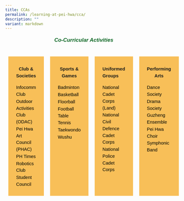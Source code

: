 ```yaml
---
title: CCAs
permalink: /learning-at-pei-hwa/cca/
description: ""
variant: markdown
---
```

<h6 style="color:#0B6623;font-family:sans-serif;font-weight:bold;text-align:center;"><strong style="font-family:sans-serif;font-size:17px;color:#0B6623;">Co-Curricular Activities </strong></h6>

<div style="display: flex; margin:0;padding:0;" class="container"> 
	<div style="flex: 1; background-color: #F8BF58;; margin: 10px; padding: 25px; text-align: center; width: 225px; height: auto;padding-bottom:-10px;" class="box"> 
		<p style="font-size:14.5px; line-height:1.5 ;margin-top:5px; font-family:sans-serif;text-align:center;"><strong style="font-size:14.5px; line-height:1.5 ;margin-top:5px; font-family:sans-serif;text-align:center;">Club &amp; Societies</strong></p> 
		<ul style="list-style-type: none;margin:0;text-align:left;padding:0;">
				<li style="font-size:14.5px; line-height:1.5;"><a href="/learning-at-pei-hwa/cca/clubs-societies/infocomm-club/" style="font-size:14.5px;color:black;line-height:1.5;font-family:sans-serif;text-align:center;text-align:left;text-decoration: none;">Infocomm Club</a></li>
			<li style="font-size:14.5px; line-height:1.5;"><a href="/learning-at-pei-hwa/cca/sports-games/outdoor-activities-club-odac/" style="font-size:14.5px;color:black;line-height:1.5;font-family:sans-serif;text-align:center;text-align:left;text-decoration: none;">Outdoor Activities Club (ODAC)</a></li>
				<li style="font-size:14.5px; line-height:1.5;"><a href="/learning-at-pei-hwa/cca/clubs-societies/pei-hwa-art-council-phac/" style="font-size:14.5px;color:black;line-height:1.5;font-family:sans-serif;text-align:center;text-align:left;text-decoration: none;">Pei Hwa Art Council (PHAC)</a></li>
			<li style="font-size:14.5px; line-height:1.5;"><a href="/learning-at-pei-hwa/cca/clubs-societies/ph-times/" style="font-size:14.5px;color:black;line-height:1.5;font-family:sans-serif;text-align:center;text-align:left;text-decoration: none;">PH Times</a></li>
			<li style="font-size:14.5px; line-height:1.5;"><a href="/learning-at-pei-hwa/cca/clubs-societies/robotics/" style="font-size:14.5px;color:black;line-height:1.5;font-family:sans-serif;text-align:center;text-align:left;text-decoration: none;">Robotics Club</a></li>
			<li style="font-size:14.5px; line-height:1.5;"><a href="/learning-at-pei-hwa/cca/clubs-societies/student-council/" style="font-size:14.5px;color:black;line-height:1.5;font-family:sans-serif;text-align:center;text-align:left;text-decoration: none;">Student Council</a></li>
		</ul>
	</div> 
	<div style="flex: 1; background-color: #F8BF58;; margin: 10px; padding: 25px; text-align: center; width: 225px; height: auto;padding-bottom:-10px;" class="box"> 
		<p style="font-size:14.5px; line-height:1.5 ;margin-top:5px; font-family:sans-serif;text-align:center;"><strong style="font-size:14.5px; line-height:1.5 ;margin-top:5px; font-family:sans-serif;text-align:center;">Sports &amp; Games</strong></p>
				<ul style="list-style-type: none;margin:0;text-align:left;padding:0;">
				<li style="font-size:14.5px; line-height:1.5;"><a href="/learning-at-pei-hwa/cca/sports-games/badminton/" style="font-size:14.5px;color:black;line-height:1.5;font-family:sans-serif;text-align:center;text-align:left;text-decoration: none;">Badminton</a></li>
					<li style="font-size:14.5px; line-height:1.5;"><a href="/learning-at-pei-hwa/cca/sports-games/basketball/" style="font-size:14.5px;color:black;line-height:1.5;font-family:sans-serif;text-align:center;text-align:left;text-decoration: none;">Basketball</a></li>
			<li style="font-size:14.5px; line-height:1.5;"><a href="/learning-at-pei-hwa/cca/sports-games/floorball/" style="font-size:14.5px;color:black;line-height:1.5;font-family:sans-serif;text-align:center;text-align:left;text-decoration: none;">Floorball</a></li>
			<li style="font-size:14.5px; line-height:1.5;"><a href="/learning-at-pei-hwa/cca/sports-games/football/" style="font-size:14.5px;color:black;line-height:1.5;font-family:sans-serif;text-align:center;text-align:left;text-decoration: none;">Football</a></li>
							<li style="font-size:14.5px; line-height:1.5;"><a href="/learning-at-pei-hwa/cca/sports-games/table-tennis/" style="font-size:14.5px;color:black;line-height:1.5;font-family:sans-serif;text-align:center;text-align:left;text-decoration: none;">Table Tennis</a></li>
			<li style="font-size:14.5px; line-height:1.5;"><a href="/learning-at-pei-hwa/cca/sports-games/taekwondo/" style="font-size:14.5px;color:black;line-height:1.5;font-family:sans-serif;text-align:center;text-align:left;text-decoration: none;">Taekwondo</a></li>
			<li style="font-size:14.5px; line-height:1.5;"><a href="/learning-at-pei-hwa/cca/sports-games/wushu/" style="font-size:14.5px;color:black;line-height:1.5;font-family:sans-serif;text-align:center;text-align:left;text-decoration: none;">Wushu</a></li>
		</ul>
	</div> 
	<div style="flex: 1; background-color: #F8BF58;; margin: 10px; padding: 25px; text-align: center; width: 225px; height: auto;padding-bottom:-10px;" class="box"> 
		<p style="font-size:14.5px; line-height:1.5 ;margin-top:5px; font-family:sans-serif;text-align:left;">
			<strong style="font-size:14.5px; line-height:1.5 ;margin-top:5px; font-family:sans-serif;text-align:left;">Uniformed Groups</strong>
			</p>
		<ul style="list-style-type: none;margin:0;text-align:left;padding:0;">
				<li style="font-size:14.5px; line-height:1.5;"><a href="/learning-at-pei-hwa/cca/uniformed-groups/ncc-land/" style="font-size:14.5px;color:black;line-height:1.5;font-family:sans-serif;text-align:center;text-align:left;text-decoration: none;">National Cadet Corps (Land)</a></li>
				<li style="font-size:14.5px; line-height:1.5;"><a href="/learning-at-pei-hwa/cca/uniformed-groups/ncdcc/" style="font-size:14.5px;color:black;line-height:1.5;font-family:sans-serif;text-align:center;text-align:left;text-decoration: none;">National Civil Defence Cadet Corps</a></li>
				<li style="font-size:14.5px; line-height:1.5;"><a href="/learning-at-pei-hwa/cca/uniformed-groups/npcc/" style="font-size:14.5px;color:black;line-height:1.5;font-family:sans-serif;text-align:center;text-align:left;text-decoration: none;">National Police Cadet Corps</a></li>
		</ul>
	</div> 
	<div style="flex: 1; background-color: #F8BF58;; margin: 10px; padding: 25px; text-align: center; width: 225px; height: auto;padding-bottom:-10px;" class="box">  
		<p style="font-size:14.5px; line-height:1.5 ;margin-top:5px; font-family:sans-serif;text-align:center;">
			<strong style="font-size:14.5px; line-height:1.5 ;margin-top:5px; font-family:sans-serif;text-align:center;">Performing Arts</strong>
			</p>	
		<ul style="list-style-type: none;margin:0;text-align:left;padding:0;">
				<li style="font-size:14.5px; line-height:1.5;"><a href="/learning-at-pei-hwa/cca/performing-arts/dance-society/" style="font-size:14.5px;color:black;line-height:1.5;font-family:sans-serif;text-align:center;text-align:left;text-decoration: none;">Dance Society</a></li>
				<li style="font-size:14.5px; line-height:1.5;"><a href="/learning-at-pei-hwa/cca/clubs-societies/drama-society/" style="font-size:14.5px;color:black;line-height:1.5;font-family:sans-serif;text-align:center;text-align:left;text-decoration: none;">Drama Society</a></li>
			<li style="font-size:14.5px; line-height:1.5;"><a href="/learning-at-pei-hwa/cca/performing-arts/guzheng-ensemble/" style="font-size:14.5px;color:black;line-height:1.5;font-family:sans-serif;text-align:center;text-align:left;text-decoration: none;">Guzheng Ensemble</a></li>
			<li style="font-size:14.5px; line-height:1.5;"><a href="/learning-at-pei-hwa/cca/performing-arts/pei-hwa-choir/" style="font-size:14.5px;color:black;line-height:1.5;font-family:sans-serif;text-align:center;text-align:left;text-decoration: none;">Pei Hwa Choir</a></li>
			<li style="font-size:14.5px; line-height:1.5;"><a href="/learning-at-pei-hwa/cca/performing-arts/symphonic-band/" style="font-size:14.5px;color:black;line-height:1.5;font-family:sans-serif;text-align:center;text-align:left;text-decoration: none;">Symphonic Band</a></li>
		</ul>
	</div> 
</div>